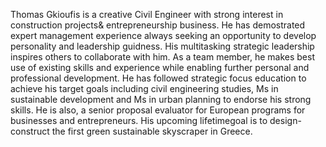  Thomas Gkioufis is a creative Civil Engineer with strong interest in construction projects& entrepreneurship business. He has demostrated expert management experience always seeking an opportunity to develop personality and leadership guidness. His multitasking strategic leadership inspires others to collaborate with him. As a team member, he makes best use of existing skills and experience while enabling further personal and professional development. He has followed strategic focus education to achieve his target goals including civil engineering studies, Ms in sustainable development and Ms in urban planning to endorse his strong skills. He is also, a senior proposal evaluator for European programs for businesses and entrepreneurs. His upcoming lifetimegoal is to design-construct the first green sustainable skyscraper in Greece.
